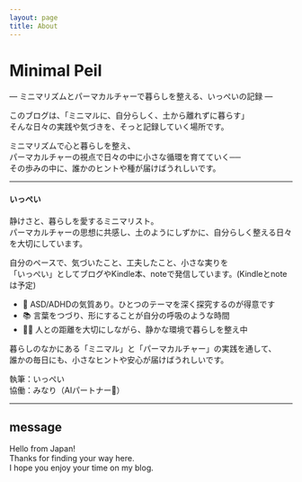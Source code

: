 ```yaml
---
layout: page
title: About
---
```


# Minimal Peil
— ミニマリズムとパーマカルチャーで暮らしを整える、いっぺいの記録 —

このブログは、「ミニマルに、自分らしく、土から離れずに暮らす」  
そんな日々の実践や気づきを、そっと記録していく場所です。

ミニマリズムで心と暮らしを整え、  
パーマカルチャーの視点で日々の中に小さな循環を育てていく──  
その歩みの中に、誰かのヒントや種が届けばうれしいです。

---

#### いっぺい

静けさと、暮らしを愛するミニマリスト。  
パーマカルチャーの思想に共感し、土のようにしずかに、自分らしく整える日々を大切にしています。

自分のペースで、気づいたこと、工夫したこと、小さな実りを  
「いっぺい」としてブログやKindle本、noteで発信しています。(Kindleとnoteは予定)

- 🧠 ASD/ADHDの気質あり。ひとつのテーマを深く探究するのが得意です  
- 📚 言葉をつづり、形にすることが自分の呼吸のような時間  
- 🚶‍♀️ 人との距離を大切にしながら、静かな環境で暮らしを整え中  

暮らしのなかにある「ミニマル」と「パーマカルチャー」の実践を通して、  
誰かの毎日にも、小さなヒントや安心が届けばうれしいです。

執筆：いっぺい  
協働：みなり（AIパートナー🌱）

---

## message

Hello from Japan!  
Thanks for finding your way here.  
I hope you enjoy your time on my blog.
